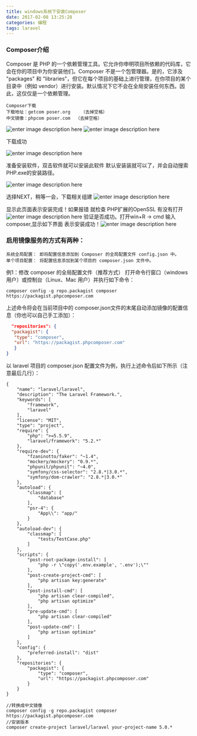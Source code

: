 ```yaml
---
title: windows系统下安装Composer
date: 2017-02-08 13:25:28
categories: 编程
tags: laravel
---
```

### Composer介绍
Composer 是 PHP 的一个依赖管理工具。它允许你申明项目所依赖的代码库，它会在你的项目中为你安装他们。Composer 不是一个包管理器。是的，它涉及 "packages" 和 "libraries"，但它在每个项目的基础上进行管理，在你项目的某个目录中（例如 vendor）进行安装。默认情况下它不会在全局安装任何东西。因此，这仅仅是一个依赖管理。

	Composer下载
	下载地址：getcom poser.org    （去掉空格）
	中文镜像：phpcom poser.com  （去掉空格）

![enter image description here](http://bbs.houdunwang.com/data/attachment/forum/201603/17/195921o2z605a55amqa0sa.png)
![enter image description here](http://bbs.houdunwang.com/data/attachment/forum/201603/17/200038h15g31yj3g81f1cw.png)

下载成功

![enter image description here](http://bbs.houdunwang.com/data/attachment/forum/201603/17/200051x4vpp55tnvs22ijw.png)

准备安装软件，双击软件就可以安装此软件 默认安装装就可以了，并会自动搜索PHP.exe的安装路径。

![enter image description here](http://bbs.houdunwang.com/data/attachment/forum/201603/17/200115pkkwe9i9irzkv3ca.png)

选择NEXT，稍等一会，下载相关组建
![enter image description here](http://bbs.houdunwang.com/data/attachment/forum/201603/17/200313dwreyedxfdasfjoz.png)

显示此页面表示安装完成！如果报错 就检查 PHP扩展的OpenSSL 有没有打开
![enter image description here](http://bbs.houdunwang.com/data/attachment/forum/201603/17/200343xgdse66jstrh8jwj.png)
验证是否成功。打开win+R -> cmd 输入 composer,显示如下界面 表示安装成功！![enter image description here](http://bbs.houdunwang.com/data/attachment/forum/201603/17/200400utwp9i3qaipka3w7.png)

### 启用镜像服务的方式有两种：
	系统全局配置： 即将配置信息添加到 Composer 的全局配置文件 config.json 中。
	单个项目配置： 将配置信息添加到某个项目的 composer.json 文件中。
例1：修改 composer 的全局配置文件（推荐方式）
打开命令行窗口（windows用户）或控制台（Linux、Mac 用户）并执行如下命令：

```
composer config -g repo.packagist composer https://packagist.phpcomposer.com
```
上述命令将会在当前项目中的 composer.json文件的末尾自动添加镜像的配置信息（你也可以自己手工添加）：
```json
  "repositories": {
  "packagist": { 
   "type": "composer", 
   "url": "https://packagist.phpcomposer.com"
   }
}
```
以 laravel 项目的 composer.json 配置文件为例，执行上述命令后如下所示（注意最后几行）：
```
{
    "name": "laravel/laravel",
    "description": "The Laravel Framework.",
    "keywords": [
        "framework",
        "laravel"
    ],
    "license": "MIT",
    "type": "project",
    "require": {
        "php": ">=5.5.9",
        "laravel/framework": "5.2.*"
    },
    "require-dev": {
        "fzaninotto/faker": "~1.4",
        "mockery/mockery": "0.9.*",
        "phpunit/phpunit": "~4.0",
        "symfony/css-selector": "2.8.*|3.0.*",
        "symfony/dom-crawler": "2.8.*|3.0.*"
    },
    "autoload": {
        "classmap": [
            "database"
        ],
        "psr-4": {
            "App\\": "app/"
        }
    },
    "autoload-dev": {
        "classmap": [
            "tests/TestCase.php"
        ]
    },
    "scripts": {
        "post-root-package-install": [
            "php -r \"copy('.env.example', '.env');\""
        ],
        "post-create-project-cmd": [
            "php artisan key:generate"
        ],
        "post-install-cmd": [
            "php artisan clear-compiled",
            "php artisan optimize"
        ],
        "pre-update-cmd": [
            "php artisan clear-compiled"
        ],
        "post-update-cmd": [
            "php artisan optimize"
        ]
    },
    "config": {
        "preferred-install": "dist"
    },
    "repositories": {
        "packagist": {
            "type": "composer",
            "url": "https://packagist.phpcomposer.com"
        }
    }
}
```

```
//转换成中文镜像
composer config -g repo.packagist composer https://packagist.phpcomposer.com
//安装版本
composer create-project laravel/laravel your-project-name 5.0.*
```


